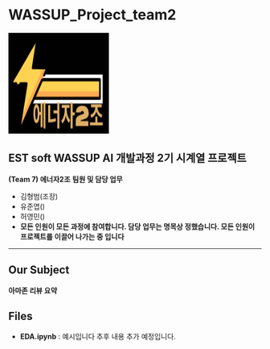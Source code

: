 # WASSUP_Project_team2

<img src = 'imgs/2.png' width="200" height="200"/>

## EST soft WASSUP AI 개발과정 2기 시계열 프로젝트
**(Team 7) 에너자2조**
**팀원 및 담당 업무**
  + 김형범(조장)
  + 유준엽()
  + 허영민()
  + **모든 인원이 모든 과정에 참여합니다. 담당 업무는 명목상 정했습니다. 모든 인원이 프로젝트를 이끌어 나가는 중 입니다**
---
## Our Subject
**아마존 리뷰 요약**

## Files
  + **EDA.ipynb** : 예시입니다 추후 내용 추가 예정입니다.
